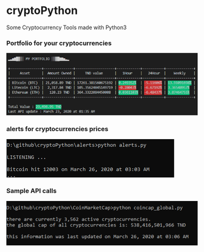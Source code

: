 # cryptoPython
Some Cryptocurrency Tools made with Python3

### Portfolio for your cryptocurrencies
![Portfolio example](portfolio.png)

### alerts for cryptocurrencies prices
![Alert example](alert.png)

### Sample API calls
![API example](api.png)